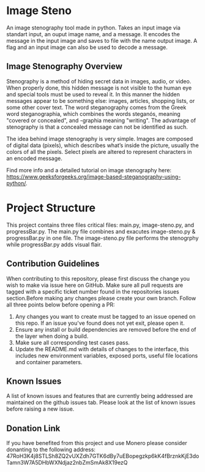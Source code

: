 # Image Steno
An image stenography tool made in python. Takes an input image via standart input, an ouput image name, and a message. It encodes the message in the input image and saves to file with the name output image. A flag and an input image can also be used to decode a message.

## Image Stenography Overview
Stenography is a method of hiding secret data in images, audio, or video. When properly done, this hidden message is not visible to the human eye and special tools must be used to reveal it. In this manner the hidden messages appear to be something else: images, articles, shopping lists, or some other cover text. The word steganography comes from the Greek word steganographia, which combines the words steganós, meaning "covered or concealed", and -graphia meaning "writing". The advantage of stenography is that a concealed message can not be identified as such.

The idea behind image stenography is very simple. Images are composed of digital data (pixels), which describes what’s inside the picture, usually the colors of all the pixels. Select pixels are altered to represent characters in an encoded message. 

Find more info and a detailed tutorial on image stenography here: https://www.geeksforgeeks.org/image-based-steganography-using-python/.

# Project Structure
This project contains three files critical files: main.py, image-steno.py, and progressBar.py.  The main.py file combines and exacutes image-steno.py & progressBar.py in one file. The image-steno.py file performs the stenogrphy while progressBar.py adds visual flair.

## Contribution Guidelines
When contributing to this repository, please first discuss the change you wish to make via issue here on GitHub. Make sure all pull requests are tagged with a specific ticket number found in the repositories issues section.Before making any changes please create your own branch. Follow all three points below before opening a PR:
1. Any changes you want to create must be tagged to an issue opened on this repo. If an issue you've found does not yet exit, please open it.
2. Ensure any install or build dependencies are removed before the end of the layer when doing a build.
3. Make sure all corresponding test cases pass.
4. Update the README.md with details of changes to the interface, this includes new environment variables, exposed ports, useful file locations and container parameters.

## Known Issues
A list of known issues and features that are currently being addressed are maintained on the github issues tab. Please look at the list of known issues before raising a new issue.

## Donation Link
If you have benefited from this project and use Monero please consider donanting to the following address:
47RoH3K4j8STLSh8ZQ2vUXZdh7GTK6dBy7uEBopegzkp6kK4fBrznkKjE3doTamn3W7A5DHbWXNdjaz2nbZmSmAk8X19ezQ
